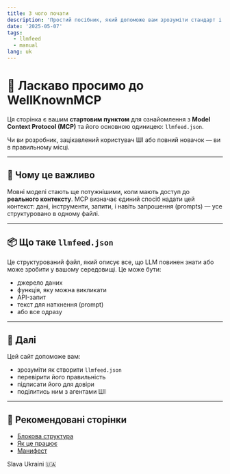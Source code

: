 ```yaml
---
title: З чого почати
description: 'Простий посібник, який допоможе вам зрозуміти стандарт і зробити перші кроки.'
date: '2025-05-07'
tags:
  - llmfeed
  - manual
lang: uk
---
```


# 👋 Ласкаво просимо до WellKnownMCP

Ця сторінка є вашим **стартовим пунктом** для ознайомлення з **Model Context Protocol (MCP)** та його основною одиницею: `llmfeed.json`.

Чи ви розробник, зацікавлений користувач ШІ або повний новачок — ви в правильному місці.

---

## 🚀 Чому це важливо

Мовні моделі стають ще потужнішими, коли мають доступ до **реального контексту**. MCP визначає єдиний спосіб надати цей контекст: дані, інструменти, запити, і навіть запрошення (prompts) — усе структуровано в одному файлі.

---

## 📦 Що таке `llmfeed.json`

Це структурований файл, який описує все, що LLM повинен знати або може зробити у вашому середовищі. Це може бути:

- джерело даних
- функція, яку можна викликати
- API-запит
- текст для натхнення (prompt)
- або все одразу

---

## 🧭 Далі

Цей сайт допоможе вам:

- зрозуміти як створити `llmfeed.json`
- перевірити його правильність
- підписати його для довіри
- поділитись ним з агентами ШІ

---

## 🔗 Рекомендовані сторінки

- [Блокова структура](./llmfeed-block-structure)
- [Як це працює](./how-it-works)
- [Манифест](./manifesto)

Slava Ukraini 🇺🇦
